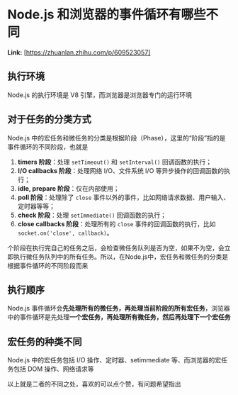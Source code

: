 # Node.js 和浏览器的事件循环有哪些不同



 **Link:** [https://zhuanlan.zhihu.com/p/609523057]

## 执行环境  

Node.js 的执行环境是 V8 引擎，而浏览器是浏览器专门的运行环境

## 对于任务的分类方式  

Node.js 中的宏任务和微任务的分类是根据阶段（Phase），这里的“阶段”指的是事件循环的不同阶段，也就是

1. **timers 阶段**：处理 `setTimeout()` 和 `setInterval()` 回调函数的执行；
2. **I/O callbacks 阶段**：处理网络 I/O、文件系统 I/O 等异步操作的回调函数的执行；
3. **idle, prepare 阶段**：仅在内部使用；
4. **poll 阶段**：处理除了 `close` 事件以外的事件，比如网络请求数据、用户输入、定时器等等；
5. **check 阶段**：处理 `setImmediate()` 回调函数的执行；
6. **close callbacks 阶段**：处理所有的 `close` 事件的回调函数的执行，比如 `socket.on('close', callback)`。

个阶段在执行完自己的任务之后，会检查微任务队列是否为空，如果不为空，会立即执行微任务队列中的所有任务。所以，在Node.js中，宏任务和微任务的分类是根据事件循环的不同阶段而来

## 执行顺序  

Node.js 事件循环会**先处理所有的微任务，再处理当前阶段的所有宏任务**，浏览器中的事件循环是先处理**一个宏任务，再处理所有微任务，然后再处理下一个宏任务**

## 宏任务的种类不同  

Node.js 中的宏任务包括 I/O 操作、定时器、setimmediate 等、而浏览器的宏任务包括 DOM 操作、网络请求等

以上就是二者的不同之处，喜欢的可以点个赞，有问题希望指出

